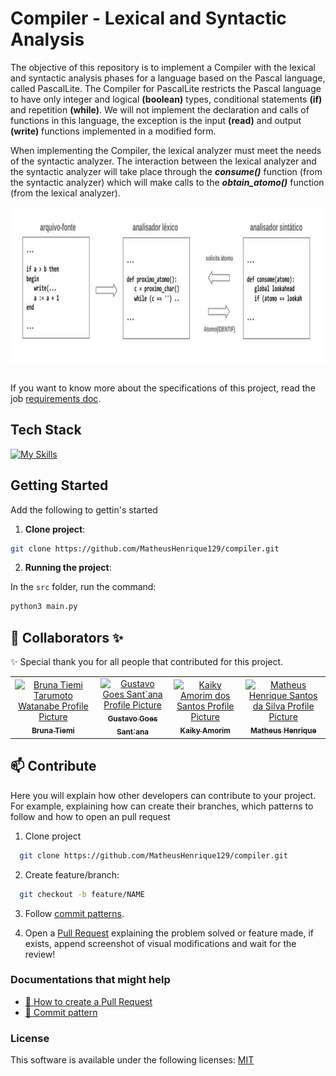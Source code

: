 # Compiler - Lexical and Syntactic Analysis

The objective of this repository is to implement a Compiler with the lexical and syntactic analysis phases for a language based on the Pascal language, called PascalLite. The Compiler for PascalLite restricts the Pascal language to have only integer and logical **(boolean)** types, conditional statements **(if)** and repetition **(while)**. We will not implement the declaration and calls of functions in this language, the exception is the input **(read)** and output **(write)** functions implemented in a modified form.

When implementing the Compiler, the lexical analyzer must meet the needs of the syntactic analyzer. The interaction between the lexical analyzer and the syntactic analyzer will take place through the _**consume()**_ function (from the syntactic analyzer) which will make calls to the _**obtain_atomo()**_ function (from the lexical analyzer).

<img align="right" width="100%" height="250px" alt="flow of the project" height="110px" src="./public/assets/preview.png"/>

&nbsp;

If you want to know more about the specifications of this project, read the job [requirements doc](./docs/requirements-doc.pdf).

## Tech Stack

<!--- # "Verify icons availability here https://github.com/tandpfun/skill-icons" -->

[![My Skills](https://skillicons.dev/icons?i=python)](https://skillicons.dev)

## Getting Started

Add the following to gettin's started

1. **Clone project**:

```bash
git clone https://github.com/MatheusHenrique129/compiler.git
```

2. **Running the project**:

In the `src` folder, run the command:

```py
python3 main.py
```

## 🤝 Collaborators ✨

✨ Special thank you for all people that contributed for this project.

<table>
  <tbody>
    <tr>
      <td align="center">
        <a href="https://github.com/Lohnii">
          <img src="https://avatars.githubusercontent.com/u/83559358?v=4" width="100%" alt="Bruna Tiemi Tarumoto Watanabe Profile Picture"/><br>
          <sub>
            <b>Bruna Tiemi</b>
          </sub>
        </a>
      </td>
      <td align="center">
        <a href="https://github.com/gustavogoess">
          <img src="https://avatars.githubusercontent.com/u/59123330?v=4" width="100%"alt="Gustavo Goes Sant`ana Profile Picture"/><br>
          <sub>
            <b>Gustavo Goes Sant`ana</b>
          </sub>
        </a>
      </td>
      <td align="center">
        <a href="https://github.com/kiq0509">
          <img src="https://avatars.githubusercontent.com/u/112651586?v=4" width="100%" alt="Kaiky Amorim dos Santos Profile Picture"/><br>
          <sub>
            <b>Kaiky Amorim</b>
          </sub>
        </a>
      </td>
      <td align="center">
        <a href="https://github.com/MatheusHenrique129">
          <img src="https://avatars.githubusercontent.com/u/67923259?s=400&u=4e6fa46b0f1d7daf7ca23fb8c9ab3034e70c0149&v=4" width="100%" alt="Matheus Henrique Santos da Silva Profile Picture"/><br>
          <sub>
            <b>Matheus Henrique</b>
          </sub>
        </a>
      </td>
    </tr>
  </tbody>
</table>

## 📫 Contribute

Here you will explain how other developers can contribute to your project. For example, explaining how can create their branches, which patterns to follow and how to open an pull request

1. Clone project

```bash
  git clone https://github.com/MatheusHenrique129/compiler.git
```

2. Create feature/branch:

```bash
  git checkout -b feature/NAME
```

3. Follow [commit patterns](https://gist.github.com/joshbuchea/6f47e86d2510bce28f8e7f42ae84c716).

4. Open a [Pull Request](https://www.atlassian.com/br/git/tutorials/making-a-pull-request) explaining the problem solved or feature made, if exists, append screenshot of visual modifications and wait for the review!

### Documentations that might help

- [📝 How to create a Pull Request](https://www.atlassian.com/br/git/tutorials/making-a-pull-request)
- [💾 Commit pattern](https://gist.github.com/joshbuchea/6f47e86d2510bce28f8e7f42ae84c716)

### License

This software is available under the following licenses: [MIT](https://rem.mit-license.org)
